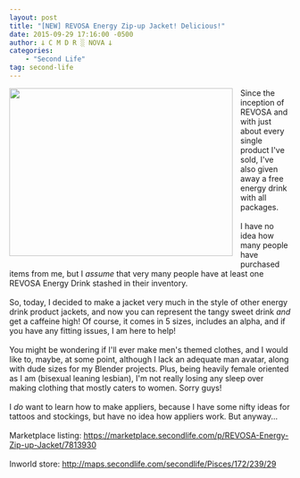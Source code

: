 ```yaml
---
layout: post
title: "[NEW] REVOSA Energy Zip-up Jacket! Delicious!"
date: 2015-09-29 17:16:00 -0500
author: 𐕣 C M D R ░ NOVA 𐕣
categories:
    - "Second Life"
tag: second-life
---
```


<div style="clear: both; text-align: center;">
<a href="http://1.bp.blogspot.com/-rMAXJLB8SsY/VgrGE1mXTSI/AAAAAAAAAPw/izmvlV737L0/s1600/ENERGYJACKETAD.png" style="clear: left; float: left; margin-bottom: 1em; margin-right: 1em;"><img border="0" height="300" src="http://1.bp.blogspot.com/-rMAXJLB8SsY/VgrGE1mXTSI/AAAAAAAAAPw/izmvlV737L0/s400/ENERGYJACKETAD.png" width="400" /></a></div>
Since the inception of REVOSA and with just about every single product I've sold, I've also given away a free energy drink with all packages.<br />
<br />
I have no idea how many people have purchased items from me, but I <i>assume </i>that very many people have at least one REVOSA Energy Drink stashed in their inventory.<br />
<br />
So, today, I decided to make a jacket very much in the style of other energy drink product jackets, and now you can represent the tangy sweet drink <i>and</i> get a caffeine high! Of course, it comes in 5 sizes, includes an alpha, and if you have any fitting issues, I am here to help!<br />
<br />
You might be wondering if I'll ever make men's themed clothes, and I would like to, maybe, at some point, although I lack an adequate man avatar, along with dude sizes for my Blender projects. Plus, being heavily female oriented as I am (bisexual leaning lesbian), I'm not really losing any sleep over making clothing that mostly caters to women. Sorry guys!<br />
<br />
I <i>do</i> want to learn how to make appliers, because I have some nifty ideas for tattoos and stockings, but have no idea how appliers work. But anyway...<br />
<br />
Marketplace listing: <a href="https://marketplace.secondlife.com/p/REVOSA-Energy-Zip-up-Jacket/7813930" target="_blank" rel="noopener">https://marketplace.secondlife.com/p/REVOSA-Energy-Zip-up-Jacket/7813930</a><br />
<br />
Inworld store: <a href="http://maps.secondlife.com/secondlife/Pisces/172/239/29" target="_blank" rel="noopener">http://maps.secondlife.com/secondlife/Pisces/172/239/29</a>